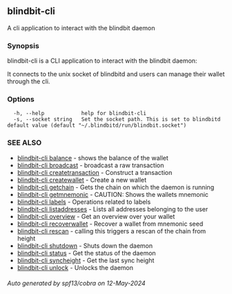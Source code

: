 ## blindbit-cli

A cli application to interact with the blindbit daemon

### Synopsis

blindbit-cli is a CLI application to interact with the blindbit daemon:

It connects to the unix socket of blindbitd and users can manage their wallet through the cli.

### Options

```
  -h, --help            help for blindbit-cli
  -s, --socket string   Set the socket path. This is set to blindbitd default value (default "~/.blindbitd/run/blindbit.socket")
```

### SEE ALSO

* [blindbit-cli balance](blindbit-cli_balance.md)	 - shows the balance of the wallet
* [blindbit-cli broadcast](blindbit-cli_broadcast.md)	 - broadcast a raw transaction
* [blindbit-cli createtransaction](blindbit-cli_createtransaction.md)	 - Construct a transaction
* [blindbit-cli createwallet](blindbit-cli_createwallet.md)	 - Create a new wallet
* [blindbit-cli getchain](blindbit-cli_getchain.md)	 - Gets the chain on which the daemon is running
* [blindbit-cli getmnemonic](blindbit-cli_getmnemonic.md)	 - CAUTION: Shows the wallets mnemonic
* [blindbit-cli labels](blindbit-cli_labels.md)	 - Operations related to labels
* [blindbit-cli listaddresses](blindbit-cli_listaddresses.md)	 - Lists all addresses belonging to the user
* [blindbit-cli overview](blindbit-cli_overview.md)	 - Get an overview over your wallet
* [blindbit-cli recoverwallet](blindbit-cli_recoverwallet.md)	 - Recover a wallet from mnemonic seed
* [blindbit-cli rescan](blindbit-cli_rescan.md)	 - calling this triggers a rescan of the chain from height
* [blindbit-cli shutdown](blindbit-cli_shutdown.md)	 - Shuts down the daemon
* [blindbit-cli status](blindbit-cli_status.md)	 - Get the status of the daemon
* [blindbit-cli syncheight](blindbit-cli_syncheight.md)	 - Get the last sync height
* [blindbit-cli unlock](blindbit-cli_unlock.md)	 - Unlocks the daemon

###### Auto generated by spf13/cobra on 12-May-2024
